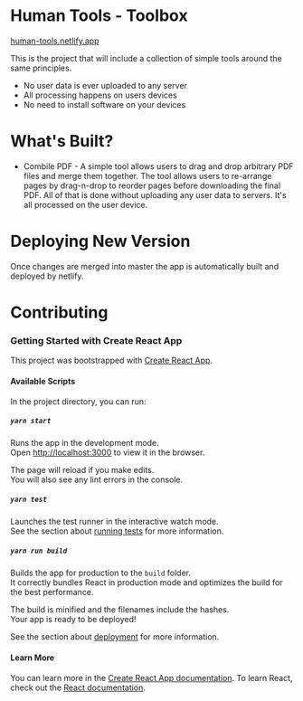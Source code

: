 # Human Tools - Toolbox

[human-tools.netlify.app](https://human-tools.netlify.app/)

This is the project that will include a collection of simple tools around the same principles.

- No user data is ever uploaded to any server
- All processing happens on users devices
- No need to install software on your devices

# What's Built?

- Combile PDF - A simple tool allows users to drag and drop arbitrary PDF files and merge them together. The tool allows users to re-arrange pages by drag-n-drop to reorder pages before downloading the final PDF. All of that is done without uploading any user data to servers. It's all processed on the user device.

# Deploying New Version

Once changes are merged into master the app is automatically built and deployed by netlify.

# Contributing

### Getting Started with Create React App

This project was bootstrapped with [Create React App](https://github.com/facebook/create-react-app).

#### Available Scripts

In the project directory, you can run:

##### `yarn start`

Runs the app in the development mode.\
Open [http://localhost:3000](http://localhost:3000) to view it in the browser.

The page will reload if you make edits.\
You will also see any lint errors in the console.

##### `yarn test`

Launches the test runner in the interactive watch mode.\
See the section about [running tests](https://facebook.github.io/create-react-app/docs/running-tests) for more information.

##### `yarn run build`

Builds the app for production to the `build` folder.\
It correctly bundles React in production mode and optimizes the build for the best performance.

The build is minified and the filenames include the hashes.\
Your app is ready to be deployed!

See the section about [deployment](https://facebook.github.io/create-react-app/docs/deployment) for more information.

#### Learn More

You can learn more in the [Create React App documentation](https://facebook.github.io/create-react-app/docs/getting-started).
To learn React, check out the [React documentation](https://reactjs.org/).
